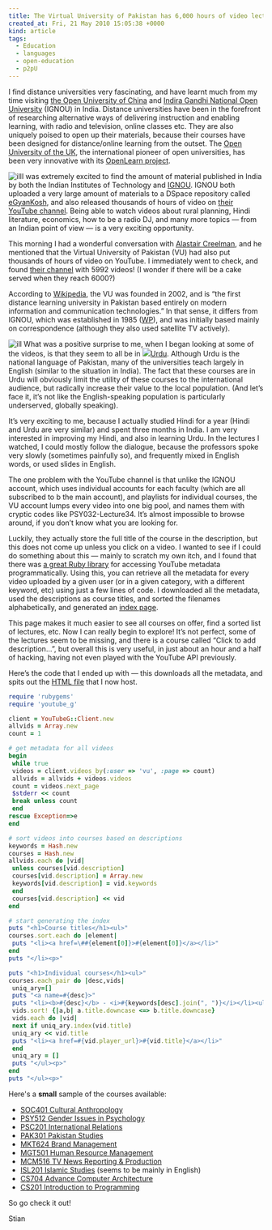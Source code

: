 ```yaml
---
title: The Virtual University of Pakistan has 6,000 hours of video lectures on Youtube
created_at: Fri, 21 May 2010 15:05:38 +0000
kind: article
tags:
  - Education
  - languages
  - open-education
  - p2pU
---
```


I find distance universities very fascinating, and have learnt much from
my time visiting [the Open University of China](http://en.crtvu.edu.cn/)
and [Indira Gandhi National Open University](http://www.ignou.ac.in/)
(IGNOU) in India. Distance universities have been in the forefront of
researching alternative ways of delivering instruction and enabling
learning, with radio and television, online classes etc. They are also
uniquely poised to open up their materials, because their courses have
been designed for distance/online learning from the outset. The [Open
University of the UK](http://open.ac.uk), the international pioneer of
open universities, has been very innovative with its [OpenLearn
project](http://openlearn.open.ac.uk/).

![ill ](http://reganmian.net/blog/wp-content/uploads/2010/05/vu_illustration_2.png)I
was extremely excited to find the amount of material published in India
by both the Indian Institutes of Technology and
[IGNOU](http://reganmian.net/blog/2008/12/05/worlds-largest-university-opens-almost-all-its-materials/).
IGNOU both uploaded a very large amount of materials to a DSpace
repository called [eGyanKosh](http://www.egyankosh.ac.in/), and also
released thousands of hours of video on [their YouTube
channel](http://www.youtube.com/profile?user=egyankoshIGNOU&view=subscriptions).
Being able to watch videos about rural planning, Hindi literature,
economics, how to be a radio DJ, and many more topics — from an Indian
point of view — is a very exciting opportunity.

This morning I had a wonderful conversation with [Alastair
Creelman](http://acreelman.blogspot.com/), and he mentioned that the
Virtual University of Pakistan (VU) had also put thousands of hours of
video on YouTube. I immediately went to check, and found [their
channel](http://www.youtube.com/user/vu) with 5992 videos! (I wonder if
there will be a cake served when they reach 6000?)

According to
[Wikipedia](http://en.wikipedia.org/wiki/Virtual_University_of_Pakistan),
the VU was founded in 2002, and is “the first distance learning
university in Pakistan based entirely on modern information and
communication technologies.” In that sense, it differs from IGNOU, which
was established in 1985 ([WP](http://en.wikipedia.org/wiki/IGNOU)), and
was initially based mainly on correspondence (although they also used
satellite TV actively).

![ ill](http://reganmian.net/blog/wp-content/uploads/2010/05/vu_illustration.png) What
was a positive surprise to me, when I began looking at some of the
videos, is that they seem to all be in
![](http://wikipedia.org/wiki/Urdu)[Urdu](http://wikipedia.org/wiki/Urdu).
Although Urdu is the national language of Pakistan, many of the
universities teach largely in English (similar to the situation in
India). The fact that these courses are in Urdu will obviously limit the
utility of these courses to the international audience, but radically
increase their value to the local population. (And let’s face it, it’s
not like the English-speaking population is particularly underserved,
globally speaking).

It’s very exciting to me, because I actually studied Hindi for a year
(Hindi and Urdu are very similar) and spent three months in India. I am
very interested in improving my Hindi, and also in learning Urdu. In the
lectures I watched, I could mostly follow the dialogue, because the
professors spoke very slowly (sometimes painfully so), and frequently
mixed in English words, or used slides in English.

The one problem with the YouTube channel is that unlike the IGNOU
account, which uses individual accounts for each faculty (which are all
subscribed to b the main account), and playlists for individual courses,
the VU account lumps every video into one big pool, and names them with
cryptic codes like PSY032-Lecture34. It’s almost impossible to browse
around, if you don’t know what you are looking for.

Luckily, they actually store the full title of the course in the
description, but this does not come up unless you click on a video. I
wanted to see if I could do something about this — mainly to scratch my
own itch, and I found that there was [a great Ruby
library](http://rubyforge.org/projects/youtube-g/) for accessing YouTube
metadata programmatically. Using this, you can retrieve all the metadata
for every video uploaded by a given user (or in a given category, with a
different keyword, etc) using just a few lines of code. I downloaded all
the metadata, used the descriptions as course titles, and sorted the
filenames alphabetically, and generated an [index
page](http://reganmian.net/vu).

This page makes it much easier to see all courses on offer, find a
sorted list of lectures, etc. Now I can really begin to explore! It’s
not perfect, some of the lectures seem to be missing, and there is a
course called “Click to add description…”, but overall this is very
useful, in just about an hour and a half of hacking, having not even
played with the YouTube API previously.

Here’s the code that I ended up with — this downloads all the metadata,
and spits out the [HTML file](http://reganmian.net/vu) that I now host.

```ruby
require 'rubygems'
require 'youtube_g'

client = YouTubeG::Client.new
allvids = Array.new
count = 1

# get metadata for all videos
begin
 while true
 videos = client.videos_by(:user => 'vu', :page => count)
 allvids = allvids + videos.videos
 count = videos.next_page
 $stderr << count
 break unless count
 end
rescue Exception=>e
end

# sort videos into courses based on descriptions
keywords = Hash.new
courses = Hash.new
allvids.each do |vid|
 unless courses[vid.description]
 courses[vid.description] = Array.new
 keywords[vid.description] = vid.keywords
 end
 courses[vid.description] << vid
end

# start generating the index
puts "<h1>Course titles</h1><ul>"
courses.sort.each do |element|
 puts "<li><a href=\##{element[0]}>#{element[0]}</a></li>"
end
puts "</li><p>"

puts "<h1>Individual courses</h1><ul>"
courses.each_pair do |desc,vids|
 uniq_ary=[]
 puts "<a name=#{desc}>"
 puts "<li><b>#{desc}</b> - <i>#{keywords[desc].join(", ")}</i></li><ul>"
 vids.sort! {|a,b| a.title.downcase <=> b.title.downcase}
 vids.each do |vid|
 next if uniq_ary.index(vid.title)
 uniq_ary << vid.title
 puts "<li><a href=#{vid.player_url}>#{vid.title}</a></li>"
 end
 uniq_ary = []
 puts "</ul><p>"
end
puts "</ul><p>"
```

Here's a **small** sample of the courses available:

-   [SOC401 Cultural Anthropology](http://reganmian.net/vu/#SOC401)
-   [PSY512 Gender Issues in
  Psychology](http://reganmian.net/vu/#PSY512)
-   [PSC201 International Relations](http://reganmian.net/vu/#PSC201)
-   [PAK301 Pakistan Studies](http://reganmian.net/vu/#PAK301)
-   [MKT624 Brand Management](http://reganmian.net/vu/#MKT624)
-   [MGT501 Human Resource Management](http://reganmian.net/vu/#MGT501)
-   [MCM516 TV News Reporting &
  Production](http://reganmian.net/vu/#MCM516)
-   [ISL201 Islamic Studies](http://reganmian.net/vu/#ISL201) (seems to
  be mainly in English)
-   [CS704 Advance Computer
  Architecture](http://reganmian.net/vu/#CS704)
-   [CS201 Introduction to Programming](http://reganmian.net/vu/#CS201)

So go check it out!

Stian
